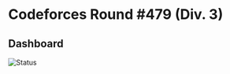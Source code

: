 # Codeforces Round #479 (Div. 3)

## Dashboard
![Status](https://user-images.githubusercontent.com/82998871/139264399-4086b2b0-22c0-4272-b237-ae75d9f34558.png)
